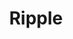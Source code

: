 ---
title: Ripple
crosslinks:
- CryptoCurrency
- Bitcoin
- ethtrader
- ethereum
- autotldr
- KrakenSupport
- RippleTalk
- Stellar
- CoinBase
- BitcoinMarkets
- AllCoins
- XRP
- Particl
- CryptoMarkets
- Monero
- Iota
- litecoin
- jaxx
- dogemarket
- NEO
---